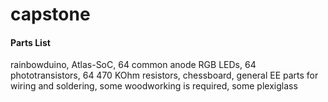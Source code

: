 # capstone

#### Parts List
  rainbowduino,
  Atlas-SoC,
  64 common anode RGB LEDs,
  64 phototransistors,
  64 470 KOhm resistors,
  chessboard,
  general EE parts for wiring and soldering,
  some woodworking is required,
  some plexiglass
